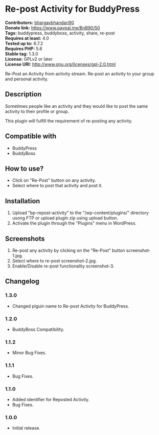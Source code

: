 # Re-post Activity for BuddyPress #
**Contributors:** [bhargavbhandari90](https://profiles.wordpress.org/bhargavbhandari90/)  
**Donate link:** https://www.paypal.me/BnB90/50  
**Tags:** buddypress, buddyboss, activity, share, re-post  
**Requires at least:** 4.0  
**Tested up to:** 6.7.2  
**Requires PHP:** 5.6  
**Stable tag:** 1.3.0  
**License:** GPLv2 or later  
**License URI:** http://www.gnu.org/licenses/gpl-2.0.html  

Re-Post an Activity from activity stream. Re-post an activity to your group and personal activity.

## Description ##

Sometimes people like an activity and they would like to post the same activity to their profile or group.

This plugin will fulfill the requirement of re-posting any activity.


## Compatible with ##

- BuddyPress
- BuddyBoss

## How to use? ##

* Click on "Re-Post" button on any activity.
* Select where to post that activity and post it.

## Installation ##
1. Upload "bp-repost-activity" to the "/wp-content/plugins/" directory usong FTP or upload plugin zip using upload button.
2. Activate the plugin through the "Plugins" menu in WordPress.

## Screenshots ##
1. Re-post any activity by clicking on the "Re-Post" button screenshot-1.jpg.
2. Select where to re-post screenshot-2.jpg.
3. Enable/Disable re-post functionality screenshot-3.


## Changelog ##
### 1.3.0 ###
* Changed plguin name to Re-post Activity for BuddyPress.
### 1.2.0 ###
* BuddyBoss Compatibility.
### 1.1.2 ###
* Minor Bug Fixes.
### 1.1.1 ###
* Bug Fixes.
### 1.1.0 ###
* Added identifier for Reposted Activity.
* Bug Fixes.
### 1.0.0 ###
* Initial release.
